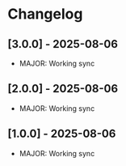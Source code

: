 # Changelog

## [3.0.0] - 2025-08-06
- MAJOR: Working sync

## [2.0.0] - 2025-08-06
- MAJOR: Working sync

## [1.0.0] - 2025-08-06
- MAJOR: Working sync

